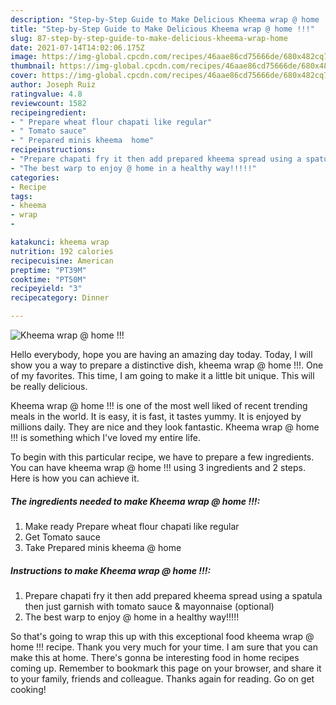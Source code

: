 ```yaml
---
description: "Step-by-Step Guide to Make Delicious Kheema wrap @ home !!!"
title: "Step-by-Step Guide to Make Delicious Kheema wrap @ home !!!"
slug: 87-step-by-step-guide-to-make-delicious-kheema-wrap-home
date: 2021-07-14T14:02:06.175Z
image: https://img-global.cpcdn.com/recipes/46aae86cd75666de/680x482cq70/kheema-wrap-home-recipe-main-photo.jpg
thumbnail: https://img-global.cpcdn.com/recipes/46aae86cd75666de/680x482cq70/kheema-wrap-home-recipe-main-photo.jpg
cover: https://img-global.cpcdn.com/recipes/46aae86cd75666de/680x482cq70/kheema-wrap-home-recipe-main-photo.jpg
author: Joseph Ruiz
ratingvalue: 4.8
reviewcount: 1582
recipeingredient:
- " Prepare wheat flour chapati like regular"
- " Tomato sauce"
- " Prepared minis kheema  home"
recipeinstructions:
- "Prepare chapati fry it then add prepared kheema spread using a spatula then just garnish with tomato sauce &amp; mayonnaise (optional)"
- "The best warp to enjoy @ home in a healthy way!!!!!"
categories:
- Recipe
tags:
- kheema
- wrap
- 

katakunci: kheema wrap  
nutrition: 192 calories
recipecuisine: American
preptime: "PT39M"
cooktime: "PT50M"
recipeyield: "3"
recipecategory: Dinner

---
```



![Kheema wrap @ home !!!](https://img-global.cpcdn.com/recipes/46aae86cd75666de/680x482cq70/kheema-wrap-home-recipe-main-photo.jpg)

Hello everybody, hope you are having an amazing day today. Today, I will show you a way to prepare a distinctive dish, kheema wrap @ home !!!. One of my favorites. This time, I am going to make it a little bit unique. This will be really delicious.

Kheema wrap @ home !!! is one of the most well liked of recent trending meals in the world. It is easy, it is fast, it tastes yummy. It is enjoyed by millions daily. They are nice and they look fantastic. Kheema wrap @ home !!! is something which I've loved my entire life.




To begin with this particular recipe, we have to prepare a few ingredients. You can have kheema wrap @ home !!! using 3 ingredients and 2 steps. Here is how you can achieve it.

<!--inarticleads1-->

##### The ingredients needed to make Kheema wrap @ home !!!:

1. Make ready  Prepare wheat flour chapati like regular
1. Get  Tomato sauce
1. Take  Prepared minis kheema @ home




<!--inarticleads2-->

##### Instructions to make Kheema wrap @ home !!!:

1. Prepare chapati fry it then add prepared kheema spread using a spatula then just garnish with tomato sauce &amp; mayonnaise (optional)
1. The best warp to enjoy @ home in a healthy way!!!!!




So that's going to wrap this up with this exceptional food kheema wrap @ home !!! recipe. Thank you very much for your time. I am sure that you can make this at home. There's gonna be interesting food in home recipes coming up. Remember to bookmark this page on your browser, and share it to your family, friends and colleague. Thanks again for reading. Go on get cooking!
